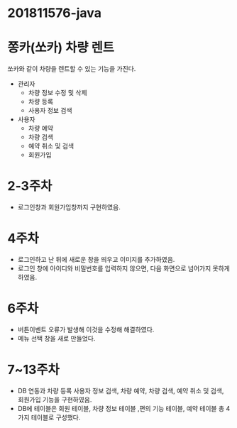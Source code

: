 # 201811576-java
# 쫑카(쏘카) 차량 렌트

쏘카와 같이 차량을 렌트할 수 있는 기능을 가진다.

* 관리자
  - 차량 정보 수정 및 삭제
  - 차량 등록 
  - 사용자 정보 검색
* 사용자
  - 차량 예약
  - 차량 검색
  - 예약 취소 및 검색
  - 회원가입
  
 # 2-3주차
  * 로그인창과 회원가입창까지 구현하였음.
# 4주차
  * 로그인하고 난 뒤에 새로운 창을 띄우고 이미지를 추가하였음.
  * 로그인 창에 아이디와 비밀번호를 입력하지 않으면, 다음 화면으로 넘어가지 못하게 하였음.

# 6주차
  * 버튼이벤트 오류가 발생해 이것을 수정해 해결하였다.
  * 메뉴 선택 창을 새로 만들었다.

# 7~13주차
  * DB 연동과 차량 등록 사용자 정보 검색, 차량 예약, 차량 검색, 예약 취소 및 검색, 회원가입 기능을 구현하였음.
  * DB에 테이블은 회원 테이블, 차량 정보 테이블 ,편의 기능 테이블, 예약 테이블 총 4가지 테이블로 구성했다. 
